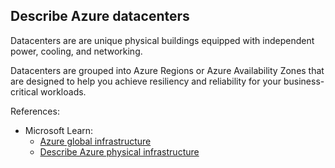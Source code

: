 ## Describe Azure datacenters

Datacenters are are unique physical buildings equipped with independent power, cooling, and networking.

Datacenters are grouped into Azure Regions or Azure Availability Zones that are designed to help you achieve resiliency and reliability for your business-critical workloads.

References:

* Microsoft Learn: 
    * [Azure global infrastructure](https://azure.microsoft.com/en-ca/explore/global-infrastructure)
    * [Describe Azure physical infrastructure](https://learn.microsoft.com/en-us/training/modules/describe-core-architectural-components-of-azure/5-describe-azure-physical-infrastructure)
